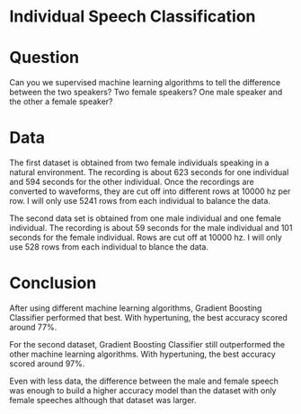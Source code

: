 # Individual Speech Classification

# Question
Can you we supervised machine learning algorithms to tell the difference between the two speakers? Two female speakers? One male speaker and the other a female speaker?

# Data
The first dataset is obtained from two female individuals speaking in a natural environment. The recording is about 623 seconds for one individual and 594 seconds for the other individual. Once the recordings are converted to waveforms, they are cut off into different rows at 10000 hz per row. I will only use 5241 rows from each individual to balance the data.

The second data set is obtained from one male individual and one female individual. The recording is about 59 seconds for the male individual and 101 seconds for the female individual. Rows are cut off at 10000 hz. I will only use 528 rows from each individual to blance the data.

# Conclusion
After using different machine learning algorithms, Gradient Boosting Classifier performed that best. With hypertuning, the best accuracy scored around 77%.

For the second dataset, Gradient Boosting Classifier still outperformed the other machine learning algorithms. With hypertuning, the best accuracy scored around 97%.

Even with less data, the difference between the male and female speech was enough to build a higher accuracy model than the dataset with only female speeches although that dataset was larger.
